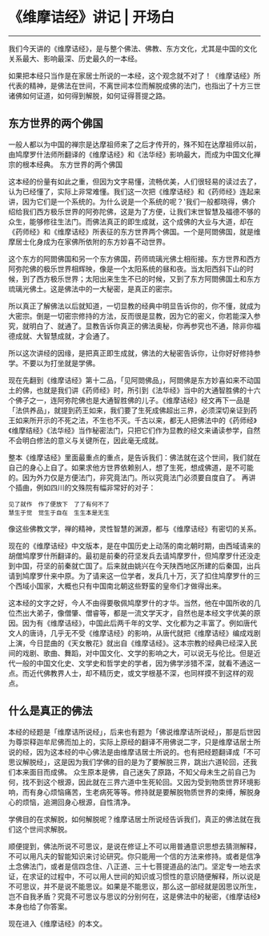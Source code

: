 # 《维摩诘经》讲记 | 开场白

------

我们今天讲的《维摩诘经》，是与整个佛法、佛教、东方文化，尤其是中国的文化关系最大、影响最深、历史最久的一本经。

如果把本经只当作是在家居士所说的一本经，这个观念就不对了！《维摩诘经》所代表的精神，是佛法在世间，不离世间本位而解脱成佛的法门，也指出了十方三世诸佛如何证道，如何得到解脱，如何证得菩提之路。

## 东方世界的两个佛国

一般人都以为中国的禅宗是达摩祖师来了之后才传开的，殊不知在达摩祖师以前，由鸠摩罗什法师所翻译的《维摩诘经》和《法华经》影响最大，而成为中国文化禅宗的根本经典。 东方世界的两个佛国

这本经的份量有如此之重，但因为文字易懂，流畅优美，人们很轻易的读过去了，认为已经懂了，实际上非常难懂。我们这一次把《维摩诘经》和《药师经》连起来讲，因为它们是一个系统的。为什么说是一个系统的呢？'我们一般都晓得，佛介绍给我们西方极乐世界的阿弥陀佛，这是为了方便，让我们末世智慧及福德不够的众生，能够修往生法门。而佛法真正的即生成就，这个成佛的大业与大道，却在《药师经》和《维摩诘经》所表征的东方世界两个佛国。一个是阿閦佛国，就是维摩居士化身成为在家佛所依附的东方妙喜不动世界。

这个东方的阿閦佛国和另一个东方佛国，药师琉璃光佛土相衔接。东方世界和西方阿弥陀佛的极乐世界相辉映，像是一个太阳系统的昼和夜。当太阳西斜下山的时候，到了西方极乐世界；太阳出来生生不已的时候，又到了东方阿閦佛国土和东方琉璃光佛土。这是佛法中的一大秘密，是真正的密宗。

所以真正了解佛法以后就知道，一切显教的经典中明显告诉你的，你不懂，就成为大密宗。倒是一切密宗修持的方法，反而很是显教，因为它的密义，你若能深入参究，就明白了、就通了。显教告诉你真正的佛法奥秘，你再参究也不通，除非你福德成就、大智慧成就，才会通了。

所以这次讲经的因缘，是把真正即生成就，佛法的大秘密告诉你，让你好好修持参学。不要以为打坐就是学佛。

现在先翻到《维摩诘经》第十二品，「见阿閦佛品」，阿閦佛是东方妙喜如来不动国土的佛，也就是我们讲《药师经》时，所引到《法华经》当中的大通智胜佛的十六个佛子之一，连阿弥陀佛也是大通智胜佛的儿子。《维摩诘经》经文再下一品是「法供养品」，就提到药王如来，我们要了生死成佛超出三界，必须深切亲证到药王如来所开示的不死之法，不生也不灭。千古以来，都无人把佛法中的《药师经》《维摩结经》《法华经》当作秘密法门，只把它们作为显教的经文来诵读参学，自然不会明白修法的意义与关键所在，因此毫无成就。

整本《维摩诘经》里面最重点的重点，是告诉我们：佛法就在这个世间，我们就在自己的身心上自了。如果求他方世界依赖别人，想了生死，想成佛道，是不可能的。因为外力仅是方便法门，非究竟法门。所以究竟法门必须要自度自了。 再讲个插曲，例如四川的文殊院有幅非常好的对子：

```
见了就作　作了便放下　了了有何不了
慧生于觉　觉生于自在　生生本是无生
```

像这些佛教文学，禅的精神，灵性智慧的渊源，都与《维摩诘经》有密切的关系。

现在的《维摩诘经》中文版本，是在中国历史上动荡的南北朝时期，由西域请来的胡僧鸠摩罗什所翻译的。最初是前秦的苻坚发兵去请鸠摩罗什，但鸠摩罗什还没走到中国，苻坚的前秦就亡国了。后来就由姚兴在今天陕西地区所建的后秦国，出兵请到鸠摩罗什来中原。为了请来这一位学者，发兵几十万，灭了扣住鸠摩罗什的三个西域小国家，大概也只有中国南北朝这些野蛮的皇帝们才做得出来。

这本经的文字之好，今人不由得要敬佩鸠摩罗什的才华。当然，他在中国所收的几位杰出大弟子，像僧肇、僧睿等，都是一流文学天才，自然也是本经文字优美的原因。因为有《维摩诘经》，中国此后两千年的文学、文化都为之丰富了。例如唐代文人的唐诗，几乎无不受《维摩诘经》的影响，从唐代就把《维摩诘经》编成戏剧上演，今日昆曲的《天女散花》就出自《维摩诘经》。这本宗教的经典已经深入民间的戏剧、歌曲、舞蹈，对中国文化、文学的影响之大，可以说无与伦比。但是近代一般的中国文化史、文学史和哲学史的学者，因为佛学涉猎不深，就看不通这一点。而近代佛教界人士，却不精历史，或文学根基不深，也同样摸不到这样的观点。

## 什么是真正的佛法

本经的经题是「维摩诘所说经」，后来也有题为「佛说维摩诘所说经」，那是后世因为尊崇释迦牟尼佛而加上的，实际上原经的翻译不用佛说二字，只是维摩诘居士所说的经，因为这本经的中心佛法是由维摩诘居士所说的。也有把经题翻译成「不可思议解脱经」，这是因为我们学佛的目的是为了要解脱三界，跳出六道轮回，还我们本来面目而成佛。 众生原本是佛，自己迷失了原路，不知父母未生之前自己为何，找不到这个根源，因此就在三界六道中生死轮回。又因为受到物质世界环境影响，而有身心烦恼痛苦，生老病死等等。修持就是要解脱物质世界的束缚，解脱身心的烦恼，追溯回身心根源，自性清净。

学佛目的在求解脱，如何解脱呢？维摩诘居士所说经告诉我们，真正的佛法就在我们这个世间求解脱。

顺便提到，佛法所说不可思议，是说在修证上不可以用普通意识思想去猜测解释，不可以用凡夫的智能知识来讨论研究。你只能用一个信的方法来修持。或者是信净土念佛法门，或者是信四念住、八正道、三十七菩提道品的法门。坚定专一地去求证，在求证的过程中，不可以用人世间的知识或习惯性的意识随便解释，所以说是不可思议，并不是说不能思议。如果是不能思议，那么这一部经就是因思议所生，岂不自我矛盾？究竟不可思议与思议的分别何在，这是佛法中的秘密，《维摩诘经》本身也给了你答案。

现在进入《维摩诘经》的本文。
